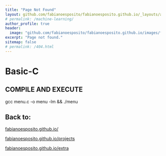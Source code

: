 ```yaml
---
title: "Page Not Found"
layout: github.com/fabianoesposito/fabianoesposito.github.io/_layouts/archive
# permalink: /machine-learning/
author_profile: true
header:
  image: "github.com/fabianoesposito/fabianoesposito.github.io/images/fort point.png"
excerpt: "Page not found."
sitemap: false
# permalink: /404.html
---
```


# Basic-C

## COMPILE AND EXECUTE
gcc menu.c -o menu -lm && ./menu

## Back to:

[fabianoesposito.github.io/](https://fabianoesposito.github.io/)

[fabianoesposito.github.io/projects](https://fabianoesposito.github.io/projects/)

[fabianoesposito.github.io/extra](https://fabianoesposito.github.io/extra/)
